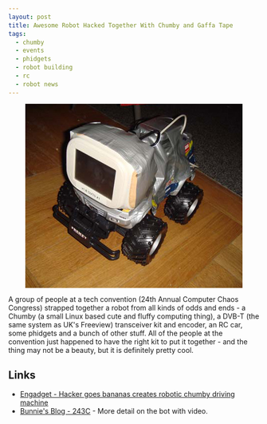 ```yaml
---
layout: post
title: Awesome Robot Hacked Together With Chumby and Gaffa Tape
tags:
  - chumby
  - events
  - phidgets
  - robot building
  - rc
  - robot news
---
```


<div style="text-align: left;">
  <img src="/galleries/gallery-6-orions-images/453-1-18-08-robochumby.jpg" style="display: block; margin-left: auto; margin-right: auto; margin-bottom: 4px;">
</div>

A group of people at a tech convention (24th Annual Computer Chaos Congress) strapped together a robot from all kinds of odds and ends - a Chumby (a small Linux based cute and fluffy computing thing), a DVB-T (the same system as UK's Freeview) transceiver kit and encoder, an RC car, some phidgets and a bunch of other stuff. All of the people at the convention just happened to have the right kit to put it together - and the thing may not be a beauty, but it is definitely pretty cool.

## Links

- [Engadget - Hacker goes bananas creates robotic chumby driving machine](http://www.engadget.com/2008/01/18/hacker-goes-bananas-creates-robotic-chumby-driving-machine/)
- [Bunnie's Blog - 243C](http://www.bunniestudios.com/blog/?p=221) - More detail on the bot with video.
